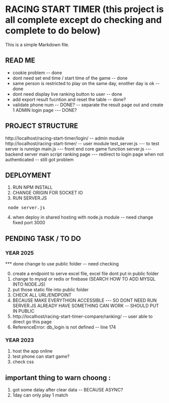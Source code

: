 # RACING START TIMER (this project is all complete except do checking and complete to do below)

This is a simple Markdown file.

## READ ME

- cookie problem -- done
- dont need set end time / start time of the game -- done
- same person is restricted to play on the same day, enother day is ok -- done
- dont need display live ranking button to user -- done
- add export result fucntion and reset the table -- done?
- validate phone num -- DONE?
  -- separate the result page out and create 1 ADMIN login page --- DONE?

## PROJECT STRUCTURE

http://localhost/racing-start-timer/login/ -- admin module
http://localhost/racing-start-timer/ -- user module
test_server.js --- to test server is runnign
main.js --- front end core game function
server.js --- backend server main script
ranking page --- redirect to login page when not authenticated -- still got problem

## DEPLOYMENT

1. RUN NPM INSTALL
2. CHANGE ORIGIN FOR SOCKET IO
3. RUN SERVER.JS
<pre> node server.js </pre>
4. when deploy in shared hosting with node.js module -- need change fixed port 3000

## PENDING TASK / TO DO

### YEAR 2025

\*\*\* done change to use public folder -- need checking

0. create a endpoint to serve excel file, excel file dont put in public folder
1. change to mysql or redis or firebase (SEARCH HOW TO ADD MYSQL INTO NODE.JS)
2. put those static file into public folder
3. CHECK ALL URL/ENDPOINT
4. BECAUSE MAKE EVERYTHIGN ACCESSIBLE --- SO DONT NEED RUN SERVER.JS ALREADY HAVE SOMETHING CAN WORK -- SHOULD PUT IN PUBLIC
5. http://localhost/racing-start-timer-compare/ranking/ -- user able to direct go this page
6. ReferenceError: db_login is not defined -- line 174

### YEAR 2023

1. host the app online
2. test phone can start game?
3. check css

## important thing to warn choong :

1. got some dalay after clear data -- BECAUSE ASYNC?
2. 1day can only play 1 match
